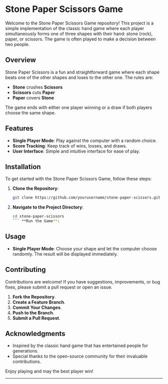 # Stone Paper Scissors Game
Welcome to the Stone Paper Scissors Game repository! This project is a simple implementation of the classic hand game where each player simultaneously forms one of three shapes with their hand: stone (rock), paper, or scissors. The game is often played to make a decision between two people.

## Overview

Stone Paper Scissors is a fun and straightforward game where each shape beats one of the other shapes and loses to the other one. The rules are:

- **Stone** crushes **Scissors**
- **Scissors** cuts **Paper**
- **Paper** covers **Stone**

The game ends with either one player winning or a draw if both players choose the same shape.

## Features

- **Single Player Mode**: Play against the computer with a random choice.
- **Score Tracking**: Keep track of wins, losses, and draws.
- **User Interface**: Simple and intuitive interface for ease of play.

## Installation

To get started with the Stone Paper Scissors Game, follow these steps:

1. **Clone the Repository**:

   ```bash
   git clone https://github.com/yourusername/stone-paper-scissors.git
   ```

2. **Navigate to the Project Directory**:

   ```bash
   cd stone-paper-scissors
   ``` **Run the Game**:


## Usage

- **Single Player Mode**: Choose your shape and let the computer choose randomly. The result will be displayed immediately.

## Contributing

Contributions are welcome! If you have suggestions, improvements, or bug fixes, please submit a pull request or open an issue.

1. **Fork the Repository**.
2. **Create a Feature Branch**.
3. **Commit Your Changes**.
4. **Push to the Branch**.
5. **Submit a Pull Request**.

## Acknowledgments

- Inspired by the classic hand game that has entertained people for generations.
- Special thanks to the open-source community for their invaluable contributions.

Enjoy playing and may the best player win!

---

